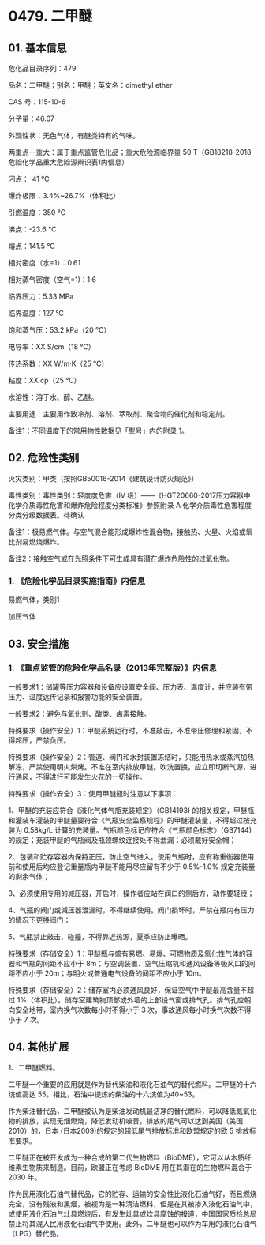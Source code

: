# 0479. 二甲醚

## 01. 基本信息

危化品目录序列：479

品名：二甲醚；别名：甲醚；英文名：dimethyl ether

CAS 号：115-10-6

分子量：46.07

外观性状：无色气体，有醚类特有的气味。

两重点一重大：属于重点监管危化品；重大危险源临界量 50 T（GB18218-2018危险化学品重大危险源辨识表1内信息）

闪点：-41 ℃

爆炸极限：3.4%~26.7%（体积比）

引燃温度：350 ℃

沸点：-23.6 ℃

熔点：141.5 ℃

相对密度（水=1）：0.61

相对蒸气密度（空气=1)：1.6

临界压力：5.33 MPa

临界温度：127 ℃

饱和蒸气压：53.2 kPa（20 ℃）

电导率：XX S/cm（18 ℃）

传热系数：XX W/m·K（25 ℃）

粘度：XX cp（25 ℃）

水溶性：溶于水、醇、乙醚。

主要用途：主要用作致冷剂、溶剂、萃取剂、聚合物的催化剂和稳定剂。

备注1：不同温度下的常用物性数据见「型号」内的附录 1。

## 02. 危险性类别

火灾类别：甲类（按照GB50016-2014《建筑设计防火规范》）

毒性类别：毒性类别：轻度度危害（IV 级）——《HGT20660-2017压力容器中化学介质毒性危害和爆炸危险程度分类标准》参照附录 A 化学介质毒性危害程度分类分级数据表。待确认

备注1：极易燃气体。与空气混合能形成爆炸性混合物，接触热、火星、火焰或氧比剂易燃烧爆炸。

备注2：接触空气或在光照条件下可生成具有潜在爆炸危险性的过氧化物。

### 1. 《危险化学品目录实施指南》内信息

易燃气体，类别1

加压气体

## 03. 安全措施

### 1. 《重点监管的危险化学品名录（2013年完整版）》内信息

一般要求1：储罐等压力容器和设备应设置安全阀、压力表、温度计，并应装有带压力、温度远传记录和报警功能的安全装置。

一般要求2：避免与氧化剂、酸类、卤素接触。

特殊要求（操作安全）1：甲醚系统运行时，不准敲击，不准带压修理和紧固，不得超压，严禁负压。

特殊要求（操作安全）2：管道、阀门和水封装置冻结时，只能用热水或蒸汽加热解冻，严禁使用明火烘烤。不准在室内排放甲醚。吹洗置换，应立即切断气源，进行通风，不得进行可能发生火花的一切操作。

特殊要求（操作安全）3：使用甲醚瓶时注意以下事项：

1、甲醚的充装应符合《液化气体气瓶充装规定》（GB14193) 的相关规定，甲醚瓶和灌装车灌装的甲醚量要符合《气瓶安全监察规程》的甲醚灌装量，不得超过按充装为 0.58kg/L 计算的充装量。气瓶颜色标记应符合《气瓶颜色标志》（GB7144) 的规定；充装甲醚的气瓶阀及瓶颈螺纹连接处不得泄漏；必须戴好安全帽；

2、包装和贮存容器内保持正压，防止空气进入。使用气瓶时，应有称重衡器使用前和使用后均应登记重量瓶内甲醚不能用尽应留有不少于  0.5%-1.0% 规定充装量的剩余气体；

3、必须使用专用的减压器，开启时，操作者应站在阀口的侧后方，动作要轻绶；

4、气瓶的阀门或減压器泄漏时，不得继续使用。阀门损坏时，严禁在瓶内有压力的情况下更换阀门；

5、气瓶禁止敲击、碰撞，不得靠近热源，夏季应防止曝晒。

特殊要求（存储安全）1：甲醚瓶与盛有易燃、易爆、可燃物质及氧化性气体的容器和气瓶的间距不应小于 8m；与空调装置、空气压缩机和通风设备等吸风口的间距不应小于 20m；与明火或普通电气设备的间距不应小于 10m。

特殊要求（存储安全）2：储存室内必须通风良好，保证空气中甲醚最高含量不超过 1%（体积比）。储存室建筑物顶部或外墙的上部设气窗或排气孔。排气孔应朝向安全地带，室内换气次数每小时不得小于 3 次，事故通风每小时换气次数不得小于 7 次。

## 04. 其他扩展

1、二甲醚燃料。

二甲醚一个重要的应用就是作为替代柴油和液化石油气的替代燃料。二甲醚的十六烷值高达 55。相比，石油中提炼的柴油的十六烷值为40~53。

作为柴油替代品，二甲醚被认为是柴油发动机最洁净的替代燃料，可以降低氮氧化物的排放，实现无烟燃烧，降低发动机噪音，排放的尾气可以达到美国（美国2010）的，日本 (日本2009)的规定的超低尾气排放标准和欧盟规定的欧 5 排放标准要求。

二甲醚正在被开发成为一种合成的第二代生物燃料（BioDME），它可以从木质纤维素生物质来制造。目前，欧盟正在考虑 BioDME 用在其潜在的生物燃料混合于 2030 年。

作为民用液化石油气替代品，它的贮存、运输的安全性比液化石油气好，而且燃烧完全，没有残液和黑烟，被视为是一种清洁燃料，但是在其被掺入液化石油气中，或使用液化石油气灶具燃烧后，有发生灶具或炊具腐蚀的报道，中国国家质检总局禁止将其混入民用液化石油气中使用。此外，二甲醚也可以作为车用的液化石油气（LPG）替代品。

